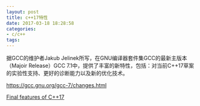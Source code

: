 ```yaml
---
layout: post
title: c++17特性
date: 2017-03-18 18:28:58
categories:
- c/c++
tags:
---
```


据GCC的维护者Jakub Jelinek所写，在GNU编译器套件集GCC的最新主版本（Majoir Release）GCC 7.1中，提供了丰富的新特性，包括：对当前C++17草案的实验性支持、更好的诊断能力以及新的优化技术。

https://gcc.gnu.org/gcc-7/changes.html

[Final features of C++17](https://www.oschina.net/translate/final-features-of-c17?cmp)